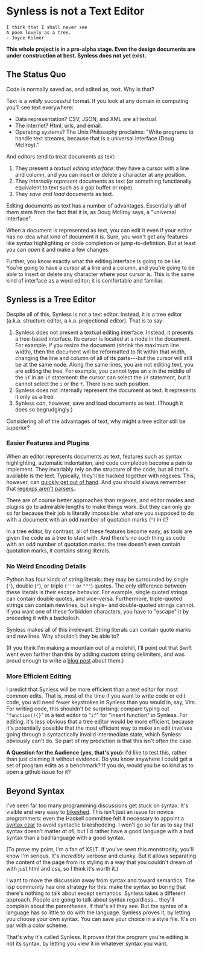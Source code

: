 # Synless is not a Text Editor

    I think that I shall never see
    A poem lovely as a tree.
    - Joyce Kilmer

**This whole project is in a pre-alpha stage. Even the design documents are under construction at
best. Synless does not yet exist.**

## The Status Quo

Code is normally saved as, and edited as, text. Why is that?

Text is a _wildly_ successful format. If you look at any domain in computing you'll see text
everywhere:

- Data representation? CSV, JSON, and XML are all textual.
- The internet? Html, urls, and email.
- Operating systems? The Unix Philosophy proclaims: "Write programs to handle text streams, because
  that is a universal interface (Doug McIlroy)."

And editors tend to treat documents as text:

1. They present a _textual editing interface_: they have a cursor with a line and column, and you
can insert or delete a character at any position.
2. They _internally represent_ documents as text (or something functionally equivalent to text such
as a gap buffer or rope).
3. They _save and load_ documents as text.

Editing documents as text has a number of advantages. Essentially all of them stem from the fact
that it is, as Doug McIlroy says, a "universal interface".

When a document is represented as text, you can edit it even if your editor has no idea what kind of
document it is. Sure, you won't get any features like syntax highlighting or code completion or
jump-to-defintion. But at least you can _open_ it and make a few changes.

Further, you know exactly what the editing interface is going to be like. You're going to have a
cursor at a line and a column, and you're going to be able to insert or delete any character where
your cursor is. This is the same kind of interface as a word editor; it is comfortable and familiar.


## Synless is a Tree Editor

Despite all of this, Synless is not a text editor. Instead, it is a tree editor (a.k.a. structure
editor, a.k.a. projectional editor).  That is to say:

1. Synless does not present a textual editing interface. Instead, it presents a tree-based
interface. Its cursor is located at a node in the document. For example, if you resize the document
(shrink the maximum line width), then the document will be reformatted to fit within that width,
changing the line and column of all of its parts---but the cursor will still be at the same node.
Along the same lines, you are not editing text, you are editing the tree. For example, you cannot
type an `x` in the middle of the `if` in an `if` statement: the cursor can select the `if`
statement, but it cannot select the `i` or the `f`. There is no such position.
2. Synless does not internally represent the document as text. It represents it only as a tree.
3. Synless _can_, however, save and load documents as text. (Though it does so begrudgingly.)

Considering all of the advantages of text, why might a tree editor still be superior?

### Easier Features and Plugins

When an editor represents documents as text, features such as syntax highlighting, automatic
indentation, and code completion become a pain to implement. They invariably rely on the structure
of the code, but all that's available is the text. Typically, they'll be hacked together with
regexes. This, however, can [quickly get out of
hand](https://github.com/jrockway/cperl-mode/blob/master/cperl-mode.el#L8230).  And you should
always remember that [regexps aren't
parsers](https://stackoverflow.com/questions/1732348/regex-match-open-tags-except-xhtml-self-contained-tags#1732454).

There are of course better approaches than regexes, and editor modes and plugins go to admirable
lengths to make things work. But they can only go so far because their job is literally impossible:
what are you supposed to do with a document with an odd number of quotation marks (`"`) in it?

In a tree editor, by contrast, all of these features become easy, as tools are given the code as a
tree to start with. And there's no such thing as code with an odd number of quotation marks: the
tree doesn't even contain quotation marks, it contains string literals.

### No Weird Encoding Details

Python has four kinds of string literals: they may be surrounded by single (`'`), double (`"`), or
triple (`'''` or `"""`) quotes. The only difference between these literals is their escape behavior.
For example, single quoted strings can contain double quotes, and vice-versa. Furthermore,
triple-quoted strings can contain newlines, but single- and double-quoted strings cannot. If you
want one of these forbidden characters, you have to "escape" it by preceding it with a backslash.

Synless makes all of this irrelevant. String literals can contain quote marks and newlines. Why
shouldn't they be able to?

(If you think I'm making a mountain out of a molehill, I'll point out that Swift went even further
than this by adding _custom_ string delimiters, and was proud enough to write a [blog
post](https://ericasadun.com/2018/12/26/swift-5-gives-us-nice-things-custom-string-delimiters/)
about them.)

### More Efficient Editing

I predict that Synless will be more efficient than a text editor for most common edits. That is,
most of the time if you want to write code or edit code, you will need fewer keystrokes in Synless
than you would in, say, Vim. For writing code, this shouldn't be surprising: compare typing out
"`function(){}`" in a text editor to "`if`" for "insert function" in Synless. For editing, it's less
obvious that a tree editor would be more efficient, because it's potentially possible that the most
efficient way to make an edit involves going through a syntactically invalid intermediate state,
which Synless obviously can't do. So part of my prediction is that this isn't often the case.

**A Question for the Audience (yes, that's you):** I'd like to test this, rather than just claiming
it without evidence. Do you know anywhere I could get a set of program edits as a benchmark? If you
do, would you be so kind as to open a github issue for it?

<!-- ### Config Files

One way I expect Synless to be helpful is for defining and editing of specialized configuration
files. One of the advantages of a tree editor is that you can't make syntax mistakes: there's
literally no way to enter invalid syntax. Most of the time you're working in a language you're
familiar with, and I'm sure you'd never forget a semicolon. I certainly never do (**cough**). But
configuration files by nature all have their own specialized syntax, and it's annoying to have to
look up what you can write and how you must write it. Synless would make the syntax discoverable.
-->


## Beyond Syntax

I've seen far too many programming discussions get stuck on syntax.  It's visible and very easy to
[bikeshed](https://en.wikipedia.org/wiki/Law_of_triviality). This isn't just an issue for novice
programmers: even the Haskell committee felt it necessary to appoint a [syntax
czar](http://haskell.cs.yale.edu/wp-content/uploads/2011/02/history.pdf) to avoid syntactic
bikeshedding. I won't go so far as to say that syntax doesn't matter _at all_, but I'd rather have a
good language with a bad syntax than a bad language with a good syntax.

(To prove my point, I'm a fan of XSLT. If you've seen this monstrosity, you'll know I'm serious.
It's _incredibly_ verbose and clunky. But it allows separating the content of the page from its
styling in a way that you couldn't dream of with just html and css, so I think it's worth it.)

I want to move the discussion away from syntax and toward semantics.  The lisp community has one
strategy for this: make the syntax so boring that there's nothing _to_ talk about except semantics.
Synless takes a different approach. People are going to talk about syntax regardless... they'll
complain about the parentheses, if that's all they see. But the syntax of a language has so little
to do with the language. Synless proves it, by letting you choose your own syntax.  You can save
your choice in a style file. It's on par with a color scheme.

That's why it's called Synless. It proves that the program you're editing is not its syntax, by
letting you view it in whatever syntax you want.
